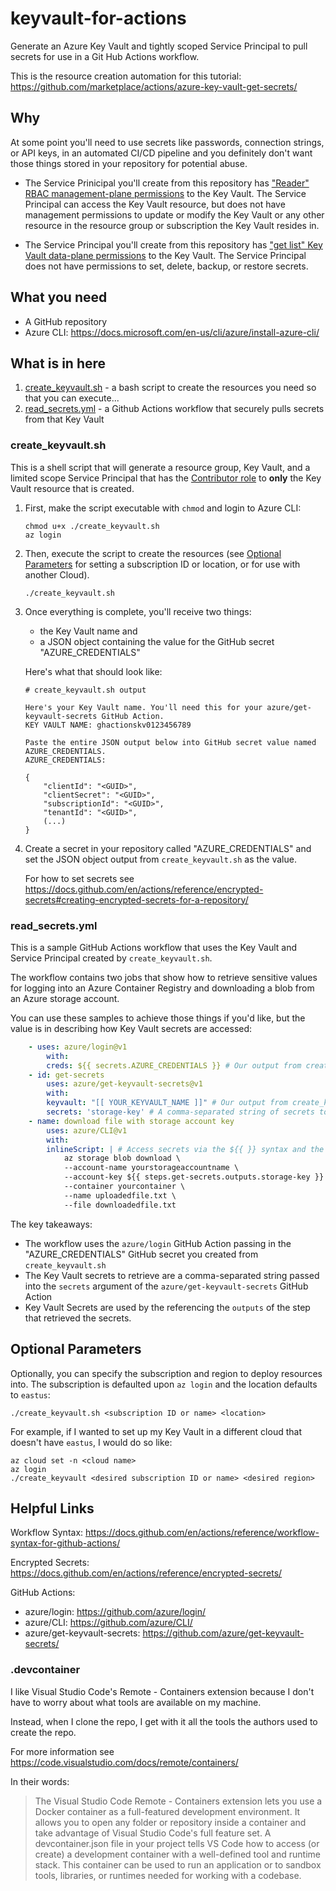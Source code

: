 # keyvault-for-actions

Generate an Azure Key Vault and tightly scoped Service Principal to pull secrets for use in a Git Hub Actions workflow.

This is the resource creation automation for this tutorial: <https://github.com/marketplace/actions/azure-key-vault-get-secrets/>

## Why

At some point you'll need to use secrets like passwords, connection strings, or API keys, in an automated CI/CD pipeline and you definitely don't want those things stored in your repository for potential abuse.

- The Service Prinicipal you'll create from this repository has ["Reader" RBAC management-plane permissions](https://docs.microsoft.com/en-us/azure/role-based-access-control/built-in-roles) to the Key Vault. The Service Principal can access the Key Vault resource, but does not have management permissions to update or modify the Key Vault or any other resource in the resource group or subscription the Key Vault resides in.

- The Service Principal you'll create from this repository has ["get list" Key Vault data-plane permissions](https://docs.microsoft.com/en-us/azure/key-vault/general/security-overview#privileged-access) to the Key Vault. The Service Principal does not have permissions to set, delete, backup, or restore secrets.

## What you need

- A GitHub repository
- Azure CLI: <https://docs.microsoft.com/en-us/cli/azure/install-azure-cli/>

## What is in here

1. [create_keyvault.sh](./create_keyvault.sh) - a bash script to create the resources you need so that you can execute...
1. [read_secrets.yml](.github/workflows/read-secrets.yml) - a Github Actions workflow that securely pulls secrets from that Key Vault

### create_keyvault.sh

This is a shell script that will generate a resource group, Key Vault, and a limited scope Service Principal that has the [Contributor role](https://docs.microsoft.com/en-us/azure/role-based-access-control/built-in-roles) to __only__ the Key Vault resource that is created.

1. First, make the script executable with `chmod` and login to Azure CLI:

    ```shell
    chmod u+x ./create_keyvault.sh
    az login
    ```

1. Then, execute the script to create the resources (see [Optional Parameters](#Optional-Parameters) for setting a subscription ID or location, or for use with another Cloud).

    ```shell
    ./create_keyvault.sh
    ```

1. Once everything is complete, you'll receive two things:

    - the Key Vault name and
    - a JSON object containing the value for the GitHub secret "AZURE_CREDENTIALS"

    Here's what that should look like:

    ```plaintext
    # create_keyvault.sh output

    Here's your Key Vault name. You'll need this for your azure/get-keyvault-secrets GitHub Action.
    KEY VAULT NAME: ghactionskv0123456789

    Paste the entire JSON output below into GitHub secret value named AZURE_CREDENTIALS.
    AZURE_CREDENTIALS:

    {
        "clientId": "<GUID>",
        "clientSecret": "<GUID>",
        "subscriptionId": "<GUID>",
        "tenantId": "<GUID>",
        (...)
    }
    ```

1. Create a secret in your repository called "AZURE_CREDENTIALS" and set the JSON object output from `create_keyvault.sh` as the value.

    For how to set secrets see <https://docs.github.com/en/actions/reference/encrypted-secrets#creating-encrypted-secrets-for-a-repository/>

### read_secrets.yml

This is a sample GitHub Actions workflow that uses the Key Vault and Service Principal created by `create_keyvault.sh`.

The workflow contains two jobs that show how to retrieve sensitive values for logging into an Azure Container Registry and downloading a blob from an Azure storage account.

You can use these samples to achieve those things if you'd like, but the value is in describing how Key Vault secrets are accessed:

```yaml
    - uses: azure/login@v1
        with:
        creds: ${{ secrets.AZURE_CREDENTIALS }} # Our output from create_keyvault.sh, stored as a GitHub Secret
    - id: get-secrets
        uses: azure/get-keyvault-secrets@v1
        with:
        keyvault: "[[ YOUR_KEYVAULT_NAME ]]" # Our output from create_keyvault.sh, written into the workflow
        secrets: 'storage-key' # A comma-separated string of secrets to retreive from Key Vault
    - name: download file with storage account key
        uses: azure/CLI@v1
        with:
        inlineScript: | # Access secrets via the ${{ }} syntax and the step id of the azure/get-keyvault-secrets Action
            az storage blob download \
            --account-name yourstorageaccountname \
            --account-key ${{ steps.get-secrets.outputs.storage-key }} \
            --container yourcontainer \
            --name uploadedfile.txt \
            --file downloadedfile.txt
```

The key takeaways:

- The workflow uses the `azure/login` GitHub Action passing in the "AZURE_CREDENTIALS" GitHub secret you created from `create_keyvault.sh`
- The Key Vault secrets to retrieve are a comma-separated string passed into the `secrets` argument of the `azure/get-keyvault-secrets` GitHub Action
- Key Vault Secrets are used by the referencing the `outputs` of the step that retrieved the secrets.

## Optional Parameters

Optionally, you can specify the subscription and region to deploy resources into. The subscription is defaulted upon `az login` and the location defaults to `eastus`:

```shell
./create_keyvault.sh <subscription ID or name> <location>
```

For example, if I wanted to set up my Key Vault in a different cloud that doesn't have `eastus`, I would do so like:

```shell
az cloud set -n <cloud name>
az login
./create_keyvault <desired subscription ID or name> <desired region>
```

## Helpful Links

Workflow Syntax: <https://docs.github.com/en/actions/reference/workflow-syntax-for-github-actions/>

Encrypted Secrets: <https://docs.github.com/en/actions/reference/encrypted-secrets/>

GitHub Actions:

- azure/login: <https://github.com/azure/login/>
- azure/CLI: <https://github.com/azure/CLI/>
- azure/get-keyvault-secrets: <https://github.com/azure/get-keyvault-secrets/>

### .devcontainer

I like Visual Studio Code's Remote - Containers extension because I don't have to worry about what tools are available on my machine.

Instead, when I clone the repo, I get with it all the tools the authors used to create the repo.

For more information see <https://code.visualstudio.com/docs/remote/containers/>

In their words:

> The Visual Studio Code Remote - Containers extension lets you use a Docker container as a full-featured development environment. It allows you to open any folder or repository inside a container and take advantage of Visual Studio Code's full feature set. A devcontainer.json file in your project tells VS Code how to access (or create) a development container with a well-defined tool and runtime stack. This container can be used to run an application or to sandbox tools, libraries, or runtimes needed for working with a codebase.
